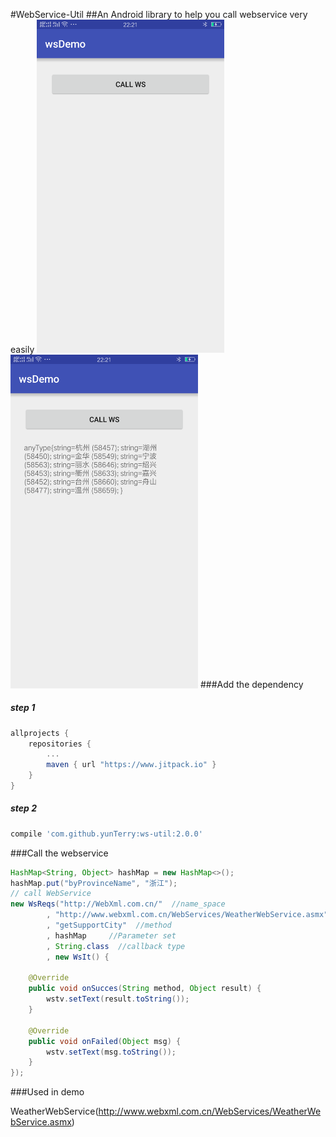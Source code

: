 #WebService-Util
##An Android library to help you call webservice very easily
<img src="pic/1.png" width = "300" />
<img src="pic/2.png" width = "300" />
###Add the dependency
##### step 1
```gradle
allprojects {
	repositories {
		...
		maven { url "https://www.jitpack.io" }
	}
}
```
##### step 2
```gradle
compile 'com.github.yunTerry:ws-util:2.0.0'
```

###Call the webservice
```java
HashMap<String, Object> hashMap = new HashMap<>();
hashMap.put("byProvinceName", "浙江");
// call WebService
new WsReqs("http://WebXml.com.cn/"  //name_space
        , "http://www.webxml.com.cn/WebServices/WeatherWebService.asmx"  //url
        , "getSupportCity"  //method
        , hashMap     //Parameter set
        , String.class  //callback type
        , new WsIt() {
        
    @Override
    public void onSucces(String method, Object result) {
        wstv.setText(result.toString());
    }

    @Override
    public void onFailed(Object msg) {
        wstv.setText(msg.toString());
    }
});
```
###Used in demo

WeatherWebService(http://www.webxml.com.cn/WebServices/WeatherWebService.asmx)